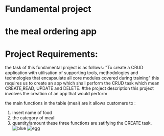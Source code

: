 # Fundamental project
# the meal ordering app

# Project Requirements:
the task of this fundamental project is as follows:
"To create a CRUD application with utilisation of supporting tools,
methodologies and technologies that encapsulate all core modules
covered during training"
this requires us to create an app which shall perform the CRUD task which mean CREATE,READ, UPDATE and DELETE.
#the project description
this project involves the creation of an app that would perform 

the main functions  in the table (meal) are it allows customers to :
1) insert name of food
2) the category of meal
3) quantity/amount
these three functions are satifying the CREATE task.
![blue](https://cdn.images.express.co.uk/img/dynamic/footballteams/x256/20.png)
![egg](https://qa-courseware-images.s3.eu-west-2.amazonaws.com/markdown/links_images/000.jpeg)
